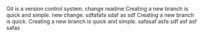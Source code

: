 
Git is a version control system.
change readme
Creating a new branch is quick and simple.
new change.
sdfafafa sdaf as sdf 
Creating a new branch is quick.
Creating a new branch is quick and simple.
safasaf asfa sdf asf asf safas
